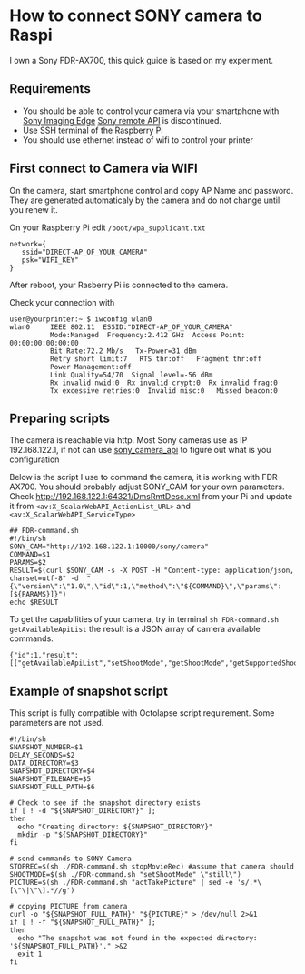 # How to connect SONY camera to Raspi #

I own a Sony FDR-AX700, this quick guide is based on my experiment.

## Requirements ##

- You should be able to control your camera via your smartphone with [Sony Imaging Edge](https://imagingedge.sony.net)
[Sony remote API](https://developer.sony.com/develop/cameras/api-information/supported-devices/) is discontinued.
- Use SSH terminal of the Raspberry Pi
- You should use ethernet instead of wifi to control your printer

## First connect to Camera via WIFI ##

On the camera, start smartphone control and copy AP Name and password. They are generated automaticaly by the camera and do not change until you renew it.

On your Raspberry Pi edit `/boot/wpa_supplicant.txt`

```
network={
   ssid="DIRECT-AP_OF_YOUR_CAMERA"
   psk="WIFI_KEY"
}
```

After reboot, your Rasberry Pi is connected to the camera. 

Check your connection with

```
user@yourprinter:~ $ iwconfig wlan0
wlan0     IEEE 802.11  ESSID:"DIRECT-AP_OF_YOUR_CAMERA"
          Mode:Managed  Frequency:2.412 GHz  Access Point: 00:00:00:00:00:00
          Bit Rate:72.2 Mb/s   Tx-Power=31 dBm
          Retry short limit:7   RTS thr:off   Fragment thr:off
          Power Management:off
          Link Quality=54/70  Signal level=-56 dBm
          Rx invalid nwid:0  Rx invalid crypt:0  Rx invalid frag:0
          Tx excessive retries:0  Invalid misc:0   Missed beacon:0
```

## Preparing scripts ##

The camera is reachable via http. Most Sony cameras use as IP 192.168.122.1, if not can use [sony_camera_api](https://github.com/Bloodevil/sony_camera_api) to figure out what is you configuration

Below is the script I use to command the camera, it is working with FDR-AX700. You should probably adjust SONY_CAM for your own parameters. Check http://192.168.122.1:64321/DmsRmtDesc.xml from your Pi
and update it from `<av:X_ScalarWebAPI_ActionList_URL>` and `<av:X_ScalarWebAPI_ServiceType>`

```
## FDR-command.sh
#!/bin/sh
SONY_CAM="http://192.168.122.1:10000/sony/camera"
COMMAND=$1
PARAMS=$2
RESULT=$(curl $SONY_CAM -s -X POST -H "Content-type: application/json, charset=utf-8" -d  "{\"version\":\"1.0\",\"id\":1,\"method\":\"${COMMAND}\",\"params\":[${PARAMS}]}")
echo $RESULT

```

To get the capabilities of your camera, try in terminal `sh FDR-command.sh getAvailableApiList` the result is a JSON array of camera available commands.

```
{"id":1,"result":[["getAvailableApiList","setShootMode","getShootMode","getSupportedShootMode","getAvailableShootMode","getSupportedFlashMode","getSupportedSelfTimer","startLiveview","stopLiveview","actTakePicture","startMovieRec","stopMovieRec","awaitTakePicture","actZoom","setTouchAFPosition","cancelTouchAFPosition","getTouchAFPosition","setFNumber","getFNumber","getSupportedFNumber","getAvailableFNumber","actHalfPressShutter","cancelHalfPressShutter","getApplicationInfo","getEvent","getTemporarilyUnavailableApiList"]]}
```

## Example of snapshot script ##
This script is fully compatible with Octolapse script requirement. Some parameters are not used.

```
#!/bin/sh
SNAPSHOT_NUMBER=$1
DELAY_SECONDS=$2
DATA_DIRECTORY=$3
SNAPSHOT_DIRECTORY=$4
SNAPSHOT_FILENAME=$5
SNAPSHOT_FULL_PATH=$6

# Check to see if the snapshot directory exists
if [ ! -d "${SNAPSHOT_DIRECTORY}" ];
then
  echo "Creating directory: ${SNAPSHOT_DIRECTORY}"
  mkdir -p "${SNAPSHOT_DIRECTORY}"
fi

# send commands to SONY Camera
STOPREC=$(sh ./FDR-command.sh stopMovieRec) #assume that camera should 
SHOOTMODE=$(sh ./FDR-command.sh "setShootMode" \"still\")
PICTURE=$(sh ./FDR-command.sh "actTakePicture" | sed -e 's/.*\[\"\|\"\].*//g')

# copying PICTURE from camera
curl -o "${SNAPSHOT_FULL_PATH}" "${PICTURE}" > /dev/null 2>&1
if [ ! -f "${SNAPSHOT_FULL_PATH}" ];
then
  echo "The snapshot was not found in the expected directory: '${SNAPSHOT_FULL_PATH}'." >&2
  exit 1
fi

```
